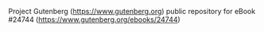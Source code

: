 Project Gutenberg (https://www.gutenberg.org) public repository for eBook #24744 (https://www.gutenberg.org/ebooks/24744)
